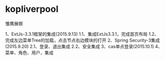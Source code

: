 # kopliverpool
雏鹰展翅

1、ExtJs-3.3.1框架的集成(2015.9.13)
	1.1、集成ExtJs3.3.1，完成首页布局
	1.2、完成左边菜单Tree的加载，点击节点右边模块的打开
2、Spring Security-3集成(2015.9.20)
	2.1、登录、退出集成
	2.2、安全集成
3、cas单点登录(2015.10.1)
4、菜单、角色、用户，集成

